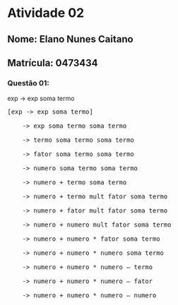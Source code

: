# Atividade 02

## Nome: Elano Nunes Caitano
## Matrícula: 0473434

### Questão 01:
<p>
exp -> exp soma termo					                  <pre>[exp -> exp soma termo] <br />
    -> exp soma termo soma termo			                   [exp -> exp soma termo] <br />
    -> termo soma termo soma termo			                   [exp -> termo] <br />
    -> fator soma termo soma termo			                   [termo -> fator] <br />
    -> numero soma termo soma termo			                   [fator -> numero] <br />
    -> numero + termo soma termo			                   [soma -> +] <br />
    -> numero + termo mult fator soma termo		               [termo -> termo mult fator] <br />
    -> numero + fator mult fator soma termo		               [termo -> fator] <br />
    -> numero + numero mult fator soma termo		           [fator -> numero] <br />
    -> numero + numero * fator soma termo		               [mult -> *] <br />
    -> numero + numero * numero soma termo		               [fator -> numero] <br />
    -> numero + numero * numero – termo			               [soma -> -] <br />
    -> numero + numero * numero – fator			               [termo -> fator] <br />
    -> numero + numero * numero – numero 		               [fator -> numero]
  </p>
